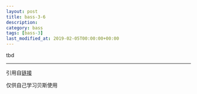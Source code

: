 ```yaml
---
layout: post
title: bass-3-6
description: 
category: bass
tags: [bass-3]
last_modified_at: 2019-02-05T00:00:00+00:00
---
```


tbd


<hr>

引用自[链接](https://www.youtube.com/playlist?list=PLImrzCNnL5Plu8Pk3LFTM1YVgg1UTRy2X)

仅供自己学习贝斯使用


